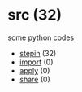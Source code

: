 # src (32)
some python codes

+ [stepin](stepin/README.md) (32)
+ [import](import/README.md) (0)
+ [apply](apply/README.md) (0)
+ [share](share/README.md) (0)
